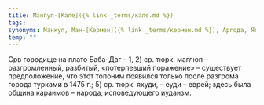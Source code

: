 ```yaml
---
title: Мангуп-[Кале]({% link _terms/кале.md %})
tags:
synonyms: Манкуп, Ман-[Кермен]({% link _terms/кермен.md %}), Аргода, Ягуд-Калеси
temp: ""
---
```


Срв городище на плато Баба-Даг – 1, 2) ср. тюрк. маглюп – разгромленный,
разбитый, «потерпевший поражение» – существует предположение, что этот топоним
появился только после разгрома города турками в 1475 г.; 5) ср. тюрк. яхуди, –
еуди – еврей; здесь была община караимов – народа, исповедующего иудаизм.
